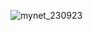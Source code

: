 ![mynet_230923](https://github.com/ilross02/ilross02/assets/85498763/f0383644-a8f5-4de2-9951-cb5dd44f018c)

<!--
**ilross02/ilross02** is a ✨ _special_ ✨ repository because its `README.md` (this file) appears on your GitHub profile.

Here are some ideas to get you started:

- 🔭 I’m currently working on ...
- 🌱 I’m currently learning ...
- 👯 I’m looking to collaborate on ...
- 🤔 I’m looking for help with ...
- 💬 Ask me about ...
- 📫 How to reach me: ...
- 😄 Pronouns: ...
- ⚡ Fun fact: ...
-->
